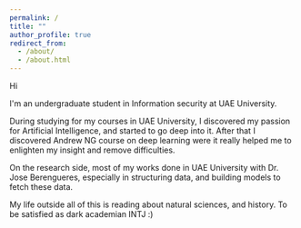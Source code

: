 ```yaml
---
permalink: /
title: ""
author_profile: true
redirect_from: 
  - /about/
  - /about.html
---
```


Hi

I'm an undergraduate student in Information security at UAE University.

During studying for my courses in UAE University, I discovered my passion for Artificial Intelligence, and started to go deep into it. After that I discovered Andrew NG course on deep learning were it really helped me to enlighten my insight and remove difficulties.

On the research side, most of my works done in UAE University with Dr. Jose Berengueres, especially in structuring data, and building models to fetch these data.

My life outside all of this is reading about natural sciences, and history. To be satisfied as dark academian INTJ :)
